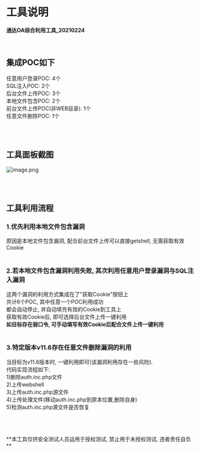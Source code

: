 # 工具说明
**通达OA综合利用工具_20210224**

<br />


## 集成POC如下
任意用户登录POC: 4个<br />
SQL注入POC: 2个<br />
后台文件上传POC: 3个<br />
本地文件包含POC: 2个<br />
前台文件上传POC(非WEB目录): 1个<br />
任意文件删除POC: 1个<br />

<br />
<br />

## 工具面板截图
![image.png](https://cdn.nlark.com/yuque/0/2021/png/516736/1614132955247-9f1b3b4d-9019-4665-8925-b36d4a6c141b.png)

<br />
<br />

## 工具利用流程
### 1.优先利用本地文件包含漏洞
原因是本地文件包含漏洞, 配合前台文件上传可以直接getshell, 无需获取有效Cookie<br /><br />

### 2.若本地文件包含漏洞利用失败, 其次利用任意用户登录漏洞与SQL注入漏洞
这两个漏洞的利用方式集成在了"获取Cookie"按钮上<br />
共计6个POC, 其中任意一个POC利用成功<br />
都会自动停止, 并自动填充有效的Cookie到工具上<br />
获取有效Cookie后, 即可选择后台文件上传一键利用<br />
**如目标存在弱口令, 可手动填写有效Cookie后配合文件上传一键利用**<br /><br />

### 3.特定版本v11.6存在任意文件删除漏洞的利用
当目标为v11.6版本时, 一键利用即可(该漏洞利用存在一些风险).<br />
代码实现流程如下:<br />
1)删除auth.inc.php文件<br />
2)上传webshell<br />
3)上传auth.inc.php源文件<br />
4)上传处理文件(移动auth.inc.php到原本位置,删除自身)<br />
5)检测auth.inc.php源文件是否恢复<br />

<br />
<br />
<br />
**本工具仅供安全测试人员运用于授权测试, 禁止用于未授权测试, 违者责任自负**




